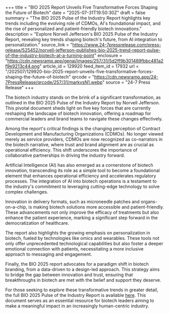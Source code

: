 +++
title = "BIO 2025 Report Unveils Five Transformative Forces Shaping the Future of Biotech"
date = "2025-07-31T19:50:30Z"
draft = false
summary = "The BIO 2025 Pulse of the Industry Report highlights key trends including the evolving role of CDMOs, AI's foundational impact, and the rise of personalized and patient-friendly biotech innovations."
description = "Explore Norvell Jefferson's BIO 2025 Pulse of the Industry Report, revealing key trends shaping biotech's future, from AI integration to personalization."
source_link = "https://www.24-7pressrelease.com/press-release/525452/norvell-jefferson-publishes-bio-2025-trend-report-pulse-of-the-industry-biotech-at-a-turning-point"
enclosure = "https://cdn.newsramp.app/genai/images/257/31/5d2ff9b301489fbbc481a2f9e9213c44.png"
article_id = 129920
feed_item_id = 17932
url = "/202507/129920-bio-2025-report-unveils-five-transformative-forces-shaping-the-future-of-biotech"
qrcode = "https://cdn.newsramp.app/24-7PressRelease/qrcode/257/31/markvsN1.webp"
source = "24-7 Press Release"
+++

<p>The biotech industry stands on the brink of a significant transformation, as outlined in the BIO 2025 Pulse of the Industry Report by Norvell Jefferson. This pivotal document sheds light on five key forces that are currently reshaping the landscape of biotech innovation, offering a roadmap for commercial leaders and brand teams to navigate these changes effectively.</p><p>Among the report's critical findings is the changing perception of Contract Development and Manufacturing Organizations (CDMOs). No longer viewed merely as service providers, CDMOs are now recognized as co-narrators in the biotech narrative, where trust and brand alignment are as crucial as operational efficiency. This shift underscores the importance of collaborative partnerships in driving the industry forward.</p><p>Artificial Intelligence (AI) has also emerged as a cornerstone of biotech innovation, transcending its role as a simple tool to become a foundational element that enhances operational efficiency and accelerates regulatory processes. The integration of AI into biotech operations is a testament to the industry's commitment to leveraging cutting-edge technology to solve complex challenges.</p><p>Innovation in delivery formats, such as microneedle patches and organs-on-a-chip, is making biotech solutions more accessible and patient-friendly. These advancements not only improve the efficacy of treatments but also enhance the patient experience, marking a significant step forward in the democratization of healthcare.</p><p>The report also highlights the growing emphasis on personalization in biotech, fueled by technologies like omics and wearables. These tools not only offer unprecedented technological capabilities but also foster a deeper emotional connection with patients, necessitating a more inclusive approach to messaging and engagement.</p><p>Finally, the BIO 2025 report advocates for a paradigm shift in biotech branding, from a data-driven to a design-led approach. This strategy aims to bridge the gap between innovation and trust, ensuring that breakthroughs in biotech are met with the belief and support they deserve.</p><p>For those seeking to explore these transformative trends in greater detail, the full BIO 2025 Pulse of the Industry Report is available <a href='https://example.com' rel='nofollow' target='_blank'>here</a>. This document serves as an essential resource for biotech leaders aiming to make a meaningful impact in an increasingly human-centric industry.</p>